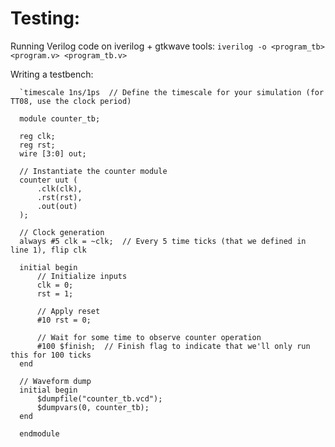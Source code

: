 # Testing:
  Running Verilog code on iverilog + gtkwave tools:
    `iverilog -o <program_tb> <program.v> <program_tb.v>`

Writing a testbench:
```
  `timescale 1ns/1ps  // Define the timescale for your simulation (for TT08, use the clock period)

  module counter_tb;

  reg clk;
  reg rst;
  wire [3:0] out;

  // Instantiate the counter module
  counter uut (
      .clk(clk),
      .rst(rst),
      .out(out)
  );

  // Clock generation
  always #5 clk = ~clk;  // Every 5 time ticks (that we defined in line 1), flip clk

  initial begin
      // Initialize inputs
      clk = 0;
      rst = 1;

      // Apply reset
      #10 rst = 0;

      // Wait for some time to observe counter operation
      #100 $finish;  // Finish flag to indicate that we'll only run this for 100 ticks
  end

  // Waveform dump
  initial begin
      $dumpfile("counter_tb.vcd");
      $dumpvars(0, counter_tb);
  end

  endmodule
```
